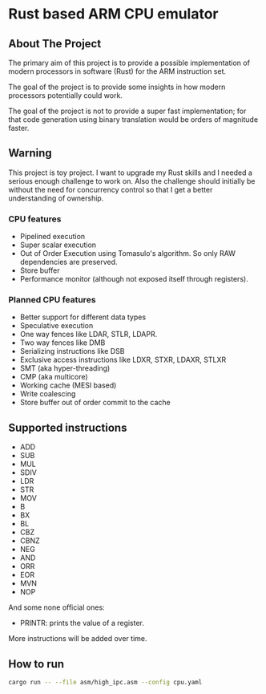 # Rust based ARM CPU emulator

## About The Project
The primary aim of this project is to provide a possible implementation of modern
processors in software (Rust) for the ARM instruction set.

The goal of the project is to provide some insights in how modern processors potentially
could work.

The goal of the project is not to provide a super fast implementation; for that
code generation using binary translation would be orders of magnitude faster.  

## Warning

This project is toy project. I want to upgrade my Rust skills and I needed a serious
enough challenge to work on. Also the challenge should initially be without the need 
for concurrency control so that I get a better understanding of ownership. 

### CPU features 

* Pipelined execution
* Super scalar execution
* Out of Order Execution using Tomasulo's algorithm. So only RAW dependencies are preserved.
* Store buffer
* Performance monitor (although not exposed itself through registers).

### Planned CPU features
* Better support for different data types
* Speculative execution
* One way fences like LDAR, STLR, LDAPR. 
* Two way fences like DMB
* Serializing instructions like DSB
* Exclusive access instructions like LDXR, STXR, LDAXR, STLXR
* SMT (aka hyper-threading)
* CMP (aka multicore)
* Working cache (MESI based)
* Write coalescing
* Store buffer out of order commit to the cache

## Supported instructions

* ADD
* SUB
* MUL
* SDIV
* LDR
* STR
* MOV
* B
* BX
* BL
* CBZ
* CBNZ
* NEG
* AND
* ORR
* EOR
* MVN
* NOP

And some none official ones:
* PRINTR: prints the value of a register.

More instructions will be added over time.

## How to run

```bash
cargo run -- --file asm/high_ipc.asm --config cpu.yaml
```

